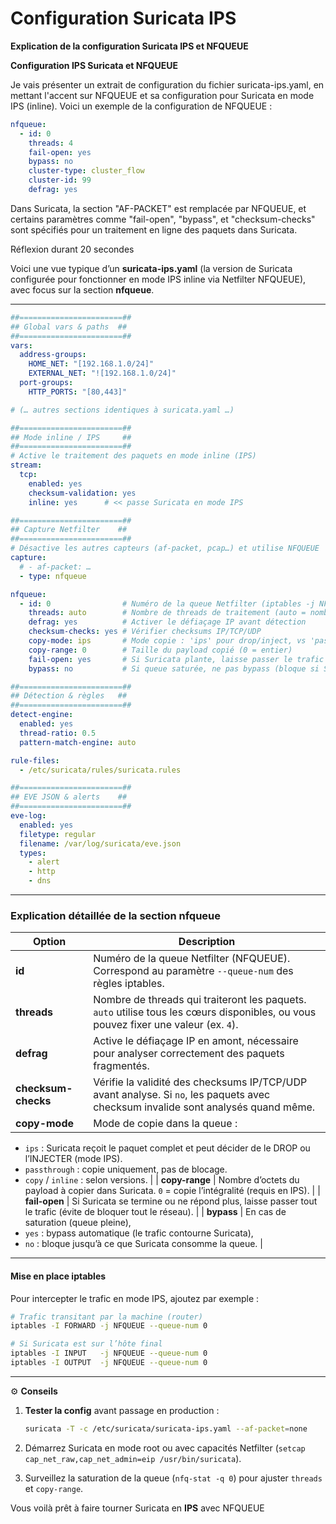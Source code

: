 # Configuration Suricata IPS

**Explication de la configuration Suricata IPS et NFQUEUE**


**Configuration IPS Suricata et NFQUEUE**

Je vais présenter un extrait de configuration du fichier suricata-ips.yaml, en mettant l'accent sur NFQUEUE et sa configuration pour Suricata en mode IPS (inline). Voici un exemple de la configuration de NFQUEUE :

```yaml
nfqueue:
  - id: 0
    threads: 4
    fail-open: yes
    bypass: no
    cluster-type: cluster_flow
    cluster-id: 99
    defrag: yes
```

Dans Suricata, la section "AF-PACKET" est remplacée par NFQUEUE, et certains paramètres comme "fail-open", "bypass", et "checksum-checks" sont spécifiés pour un traitement en ligne des paquets dans Suricata.


Réflexion durant 20 secondes


Voici une vue typique d’un **suricata-ips.yaml** (la version de Suricata configurée pour fonctionner en mode IPS inline via Netfilter NFQUEUE), avec focus sur la section **nfqueue**.

---

```yaml
##=======================##
## Global vars & paths  ##
##=======================##
vars:
  address-groups:
    HOME_NET: "[192.168.1.0/24]"
    EXTERNAL_NET: "![192.168.1.0/24]"
  port-groups:
    HTTP_PORTS: "[80,443]"

# (… autres sections identiques à suricata.yaml …)

##=======================##
## Mode inline / IPS     ##
##=======================##
# Active le traitement des paquets en mode inline (IPS)
stream:
  tcp:
    enabled: yes
    checksum-validation: yes
    inline: yes      # << passe Suricata en mode IPS

##=======================##
## Capture Netfilter    ##
##=======================##
# Désactive les autres capteurs (af-packet, pcap…) et utilise NFQUEUE
capture:
  # - af-packet: …
  - type: nfqueue

nfqueue:
  - id: 0                # Numéro de la queue Netfilter (iptables -j NFQUEUE --queue-num 0)
    threads: auto        # Nombre de threads de traitement (auto = nombre de cœurs)
    defrag: yes          # Activer le défiaçage IP avant détection
    checksum-checks: yes # Vérifier checksums IP/TCP/UDP
    copy-mode: ips       # Mode copie : 'ips' pour drop/inject, vs 'passthrough' ou 'copy'
    copy-range: 0        # Taille du payload copié (0 = entier)
    fail-open: yes       # Si Suricata plante, laisse passer le trafic (fail‑open)
    bypass: no           # Si queue saturée, ne pas bypass (bloque si Suricata ne répond pas)

##=======================##
## Détection & règles   ##
##=======================##
detect-engine:
  enabled: yes
  thread-ratio: 0.5
  pattern-match-engine: auto

rule-files:
  - /etc/suricata/rules/suricata.rules

##=======================##
## EVE JSON & alerts    ##
##=======================##
eve-log:
  enabled: yes
  filetype: regular
  filename: /var/log/suricata/eve.json
  types:
    - alert
    - http
    - dns
```

---

### Explication détaillée de la section **nfqueue**

| Option              | Description                                                                                                                         |
| ------------------- | ----------------------------------------------------------------------------------------------------------------------------------- |
| **id**              | Numéro de la queue Netfilter (NFQUEUE). Correspond au paramètre `--queue-num` des règles iptables.                                  |
| **threads**         | Nombre de threads qui traiteront les paquets. `auto` utilise tous les cœurs disponibles, ou vous pouvez fixer une valeur (ex. `4`). |
| **defrag**          | Active le défiaçage IP en amont, nécessaire pour analyser correctement des paquets fragmentés.                                      |
| **checksum-checks** | Vérifie la validité des checksums IP/TCP/UDP avant analyse. Si `no`, les paquets avec checksum invalide sont analysés quand même.   |
| **copy-mode**       | Mode de copie dans la queue :                                                                                                       |

* `ips` : Suricata reçoit le paquet complet et peut décider de le DROP ou l’INJECTER (mode IPS).
* `passthrough` : copie uniquement, pas de blocage.
* `copy` / `inline` : selon versions. |
  \| **copy-range**     | Nombre d’octets du payload à copier dans Suricata. `0` = copie l’intégralité (requis en IPS).                                                           |
  \| **fail-open**      | Si Suricata se termine ou ne répond plus, laisse passer tout le trafic (évite de bloquer tout le réseau).                                                |
  \| **bypass**         | En cas de saturation (queue pleine),
* `yes` : bypass automatique (le trafic contourne Suricata),
* `no`  : bloque jusqu’à ce que Suricata consomme la queue.                                         |

---

#### Mise en place iptables

Pour intercepter le trafic en mode IPS, ajoutez par exemple :

```bash
# Trafic transitant par la machine (router)
iptables -I FORWARD -j NFQUEUE --queue-num 0

# Si Suricata est sur l’hôte final
iptables -I INPUT   -j NFQUEUE --queue-num 0
iptables -I OUTPUT  -j NFQUEUE --queue-num 0
```

---

⚙️ **Conseils**

1. **Tester la config** avant passage en production :

   ```bash
   suricata -T -c /etc/suricata/suricata-ips.yaml --af-packet=none
   ```
2. Démarrez Suricata en mode root ou avec capacités Netfilter (`setcap cap_net_raw,cap_net_admin=eip /usr/bin/suricata`).
3. Surveillez la saturation de la queue (`nfq-stat -q 0`) pour ajuster `threads` et `copy-range`.

Vous voilà prêt à faire tourner Suricata en **IPS** avec NFQUEUE 
